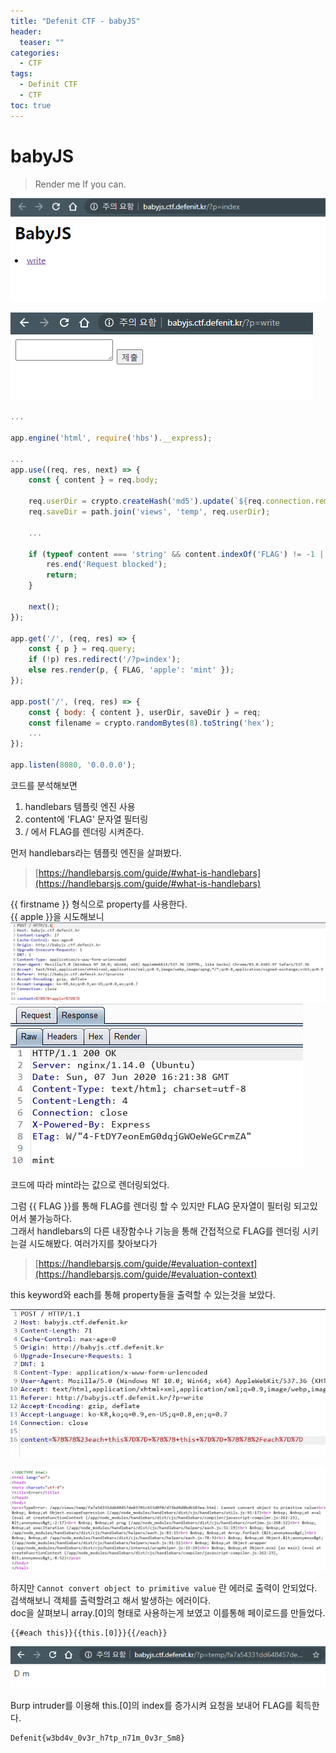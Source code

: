 ```yaml
---
title: "Defenit CTF - babyJS"
header:
  teaser: ""
categories:
  - CTF
tags:
  - Definit CTF
  - CTF
toc: true
---
```


# babyJS  

> Render me If you can.  

![](../assets/img/Pasted%20image%2020240330203454.png)

![](../assets/img/Pasted%20image%2020240330203501.png)

```javascript 
...

app.engine('html', require('hbs').__express);

...
app.use((req, res, next) => {
    const { content } = req.body;

    req.userDir = crypto.createHash('md5').update(`${req.connection.remoteAddress}_${SALT}`).digest('hex');
    req.saveDir = path.join('views', 'temp', req.userDir);

    ...

    if (typeof content === 'string' && content.indexOf('FLAG') != -1 || typeof content === 'string' && content.length > 200) {
        res.end('Request blocked');
        return;
    }

    next();
});

app.get('/', (req, res) => {
    const { p } = req.query;
    if (!p) res.redirect('/?p=index');
    else res.render(p, { FLAG, 'apple': 'mint' });
});

app.post('/', (req, res) => {
    const { body: { content }, userDir, saveDir } = req;
    const filename = crypto.randomBytes(8).toString('hex');
    ...
});

app.listen(8080, '0.0.0.0');
```
코드를 분석해보면 

1. handlebars 템플릿 엔진 사용
2. content에 'FLAG' 문자열 필터링
3. / 에서 FLAG를 렌더링 시켜준다.

먼저 handlebars라는 템플릿 엔진을 살펴봤다.  
> [https://handlebarsjs.com/guide/#what-is-handlebars](https://handlebarsjs.com/guide/#what-is-handlebars)   

\{\{ firstname \}\} 형식으로 property를 사용한다.  
\{\{ apple \}\}을 시도해보니 
![](../assets/img/Pasted%20image%2020240330203513.png)
![](../assets/img/Pasted%20image%2020240330203523.png)


코드에 따라 mint라는 값으로 렌더링되었다.

그럼 \{\{ FLAG \}\}를 통해 FLAG를 렌더링 할 수 있지만 FLAG 문자열이 필터링 되고있어서 불가능하다.  
그래서 handlebars의 다른 내장함수나 기능을 통해 간접적으로 FLAG를 렌더링 시키는걸 시도해봤다.
여러가지를 찾아보다가  
>[https://handlebarsjs.com/guide/#evaluation-context](https://handlebarsjs.com/guide/#evaluation-context)  

this keyword와 each를 통해 property들을 출력할 수 있는것을 보았다.  

![](../assets/img/Pasted%20image%2020240330203539.png)

![](../assets/img/Pasted%20image%2020240330203548.png)


하지만 ```Cannot convert object to primitive value``` 란 에러로 출력이 안되었다. 검색해보니 객체를 출력할려고 해서 발생하는 에러이다.  
doc을 살펴보니 array.[0]의 형태로 사용하는게 보였고 이를통해 페이로드를 만들었다.

```
{{#each this}}{{this.[0]}}{{/each}}
```  

![](../assets/img/Pasted%20image%2020240330203555.png)


Burp intruder를 이용해 this.[0]의 index를 증가시켜 요청을 보내어 FLAG를 획득한다.

```
Defenit{w3bd4v_0v3r_h7tp_n71m_0v3r_Sm8}
```
